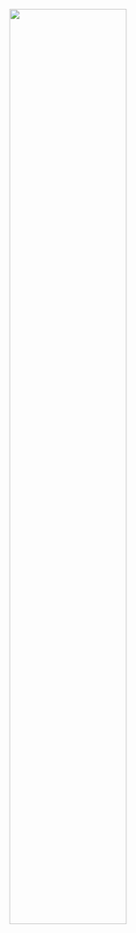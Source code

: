 <p align="center">
  <img width="65%" height="65%" src="https://i.ibb.co/7JYvGQ5/n4m-supplemental.png"/>  
</p>
